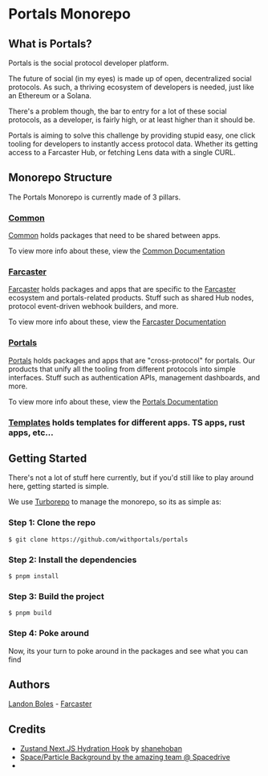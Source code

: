 # Portals Monorepo

## What is Portals?

Portals is the social protocol developer platform.

The future of social (in my eyes) is made up of open, decentralized social protocols. As such, a thriving ecosystem of developers is needed, just like an Ethereum or a Solana.

There's a problem though, the bar to entry for a lot of these social protocols, as a developer, is fairly high, or at least higher than it should be.

Portals is aiming to solve this challenge by providing stupid easy, one click tooling for developers to instantly access protocol data. Whether its getting access to a Farcaster Hub, or fetching Lens data with a single CURL.

## Monorepo Structure

The Portals Monorepo is currently made of 3 pillars.

### [Common](./common)

[Common](./common) holds packages that need to be shared between apps.

To view more info about these, view the [Common Documentation](./common/README.md)

### [Farcaster](./farcaster)

[Farcaster](./farcaster) holds packages and apps that are specific to the [Farcaster](https://farcaster.xyz) ecosystem and portals-related products. Stuff such as shared Hub nodes, protocol event-driven webhook builders, and more.

To view more info about these, view the [Farcaster Documentation](./farcaster/README.md)

### [Portals](./portals)

[Portals](./portals) holds packages and apps that are "cross-protocol" for portals. Our products that unify all the tooling from different protocols into simple interfaces. Stuff such as authentication APIs, management dashboards, and more.

To view more info about these, view the [Portals Documentation](./portals/README.md)

### [Templates](./templates) holds templates for different apps. TS apps, rust apps, etc...

## Getting Started

There's not a lot of stuff here currently, but if you'd still like to play around here, getting started is simple.

We use [Turborepo](https://turbo.build/repo) to manage the monorepo, so its as simple as:

### Step 1: Clone the repo

```shell
$ git clone https://github.com/withportals/portals
```

### Step 2: Install the dependencies

```shell
$ pnpm install
```

### Step 3: Build the project

```shell
$ pnpm build
```

### Step 4: Poke around

Now, its your turn to poke around in the packages and see what you can find

## Authors

[Landon Boles](https://github.com/TheLDB) - [Farcaster](https://warpcast.com/lndnnft)

## Credits

- [Zustand Next.JS Hydration Hook](https://github.com/pmndrs/zustand/issues/938#issuecomment-1481801942) by [shanehoban](https://github.com/shanehoban)
- [Space/Particle Background by the amazing team @ Spacedrive](https://github.com/spacedriveapp/spacedrive/blob/main/apps/landing/src/components/Bubbles.tsx)
-
